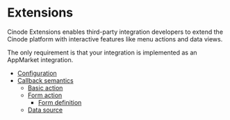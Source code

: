 # Extensions

Cinode Extensions enables third-party integration developers to extend the Cinode platform with interactive features like menu actions and data views.

The only requirement is that your integration is implemented as an AppMarket integration.

- [Configuration](configuration.md)
- [Callback semantics](callbacks.md)
  - [Basic action](callback-basic.md)
  - [Form action](callback-form.md)
    - [Form definition](forms.md)
  - [Data source](callback-data.md)